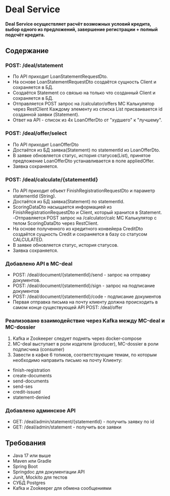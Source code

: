 # Deal Service

#### Deal Service осуществляет расчёт возможных условий кредита, выбор одного из предложений, завершение регистрации + полный подсчёт кредита.

## Содержание

### POST: /deal/statement

- По API приходит LoanStatementRequestDto.
- На основе LoanStatementRequestDto создаётся сущность Client и сохраняется в БД.
- Создаётся Statement со связью на только что созданный Client и сохраняется в БД.
- Отправляется POST запрос на /calculator/offers МС Калькулятор через RestClient
  Каждому элементу из списка List<LoanOfferDto> присваивается id созданной заявки (Statement).
- Ответ на API - список из 4х LoanOfferDto от "худшего" к "лучшему".

### POST: /deal/offer/select

- По API приходит LoanOfferDto
- Достаётся из БД заявка(Statement) по statementId из LoanOfferDto.
- В заявке обновляется статус, история статусов(List<StatementStatusHistoryDto>), принятое предложение LoanOfferDto
  устанавливается в поле appliedOffer.
- Заявка сохраняется.

### POST: /deal/calculate/{statementId}

- По API приходит объект FinishRegistrationRequestDto и параметр statementId (String).
- Достаётся из БД заявка(Statement) по statementId.
- ScoringDataDto насыщается информацией из FinishRegistrationRequestDto и Client, который хранится в Statement.
  -Отправляется POST запрос на /calculator/calc МС Калькулятор с телом ScoringDataDto через RestClient.
- На основе полученного из кредитного конвейера CreditDto создаётся сущность Credit и сохраняется в базу со статусом
  CALCULATED.
- В заявке обновляется статус, история статусов.
- Заявка сохраняется.

### Добавлено API в МС-deal

- POST: /deal/document/{statementId}/send - запрос на отправку документов.
- POST: /deal/document/{statementId}/sign - запрос на подписание документов
- POST: /deal/document/{statementId}/code - подписание документов
- Первая отправка письма на почту клиенту должна происходить в самом конце существующей API POST: /deal/offer

### Реализовано взаимодействие через Kafka между МС-deal и МС-dossier

1. Kafka и Zookeeper следует поднять через docker-compose
2. МС-deal выступает в роли издателя (producer), МС-dossier в роли подписчика (consumer)
3. Завести в кафке 6 топиков, соответствующие темам, по которым необходимо направить письмо на почту Клиенту:
- finish-registration
- create-documents
- send-documents
- send-ses
- credit-issued
- statement-denied

### Добавлено админское API

- GET: /deal/admin/statement/{statementId} - получить заявку по id
- GET: /deal/admin/statement - получить все заявки

## Требования

- Java 17 или выше
- Maven или Gradle
- Spring Boot
- Springdoc для документации API
- Junit, Mockito для тестов
- СУБД Postgres
- Kafka и Zookeeper для обмена сообщениями